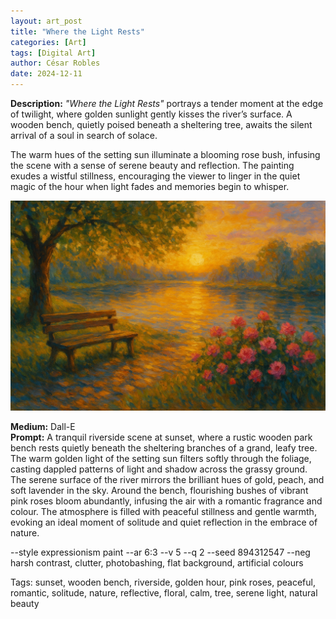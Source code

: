 ```yaml
---
layout: art_post
title: "Where the Light Rests"
categories: [Art]
tags: [Digital Art]
author: César Robles
date: 2024-12-11
---
```

**Description:** *"Where the Light Rests"* portrays a tender moment at the edge of twilight, where golden sunlight gently kisses the river’s surface. A wooden bench, quietly poised beneath a sheltering tree, awaits the silent arrival of a soul in search of solace.

The warm hues of the setting sun illuminate a blooming rose bush, infusing the scene with a sense of serene beauty and reflection. The painting exudes a wistful stillness, encouraging the viewer to linger in the quiet magic of the hour when light fades and memories begin to whisper.

![Where the Light Rests](/imag/digital_art/where_the_light_rests.jpg)

**Medium:** Dall-E\
**Prompt:** A tranquil riverside scene at sunset, where a rustic wooden park bench rests quietly beneath the sheltering branches of a grand, leafy tree. The warm golden light of the setting sun filters softly through the foliage, casting dappled patterns of light and shadow across the grassy ground. The serene surface of the river mirrors the brilliant hues of gold, peach, and soft lavender in the sky. Around the bench, flourishing bushes of vibrant pink roses bloom abundantly, infusing the air with a romantic fragrance and colour. The atmosphere is filled with peaceful stillness and gentle warmth, evoking an ideal moment of solitude and quiet reflection in the embrace of nature.

--style expressionism paint --ar 6:3 --v 5 --q 2 --seed 894312547 --neg harsh contrast, clutter, photobashing, flat background, artificial colours

Tags: sunset, wooden bench, riverside, golden hour, pink roses, peaceful, romantic, solitude, nature, reflective, floral, calm, tree, serene light, natural beauty